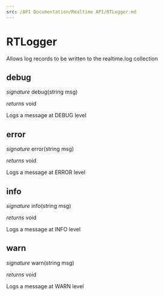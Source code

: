 ```yaml
---
src: /API Documentation/Realtime API/RTLogger.md
---
```


# RTLogger

Allows log records to be written to the realtime.log collection


## debug
_signature_ debug(string msg)</p>
_returns_ void</p>
Logs a message at DEBUG level

## error
_signature_ error(string msg)</p>
_returns_ void</p>
Logs a message at ERROR level

## info
_signature_ info(string msg)</p>
_returns_ void</p>
Logs a message at INFO level

## warn
_signature_ warn(string msg)</p>
_returns_ void</p>
Logs a message at WARN level

